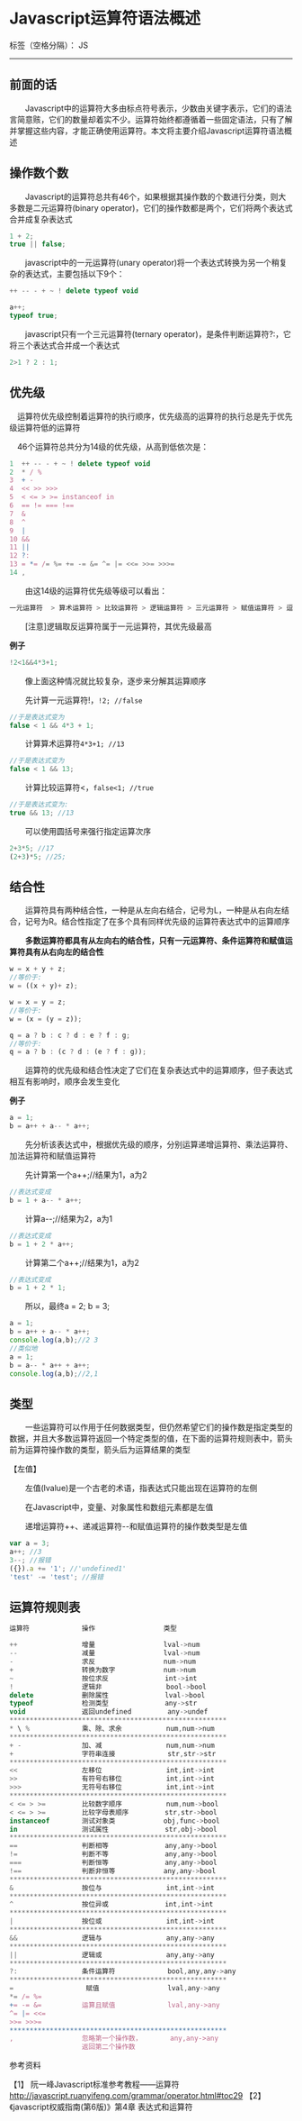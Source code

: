 ﻿# Javascript运算符语法概述 

标签（空格分隔）： JS

---
## 前面的话

　　Javascript中的运算符大多由标点符号表示，少数由关键字表示，它们的语法言简意赅，它们的数量却着实不少。运算符始终都遵循着一些固定语法，只有了解并掌握这些内容，才能正确使用运算符。本文将主要介绍Javascript运算符语法概述

## 操作数个数

　　Javascript的运算符总共有46个，如果根据其操作数的个数进行分类，则大多数是二元运算符(binary operator)，它们的操作数都是两个，它们将两个表达式合并成复杂表达式

```javascript
1 + 2;
true || false;
```

　　javascript中的一元运算符(unary operator)将一个表达式转换为另一个稍复杂的表达式，主要包括以下9个：

```javascript
++ -- - + ~ ! delete typeof void
```

```javascript
a++;
typeof true;
```

　　javascript只有一个三元运算符(ternary operator)，是条件判断运算符?:，它将三个表达式合并成一个表达式

```javascript
2>1 ? 2 : 1;
```

## 优先级

　运算符优先级控制着运算符的执行顺序，优先级高的运算符的执行总是先于优先级运算符低的运算符

　46个运算符总共分为14级的优先级，从高到低依次是：

```javascript
1  ++ -- - + ~ ! delete typeof void
2  * / %
3  + -
4  << >> >>>
5  < <= > >= instanceof in
6  == != === !==
7  &
8  ^
9  |
10 &&
11 ||
12 ?:
13 = *= /= %= += -= &= ^= |= <<= >>= >>>=
14 ,
```

　　由这14级的运算符优先级等级可以看出：
　　
```javascript
一元运算符  > 算术运算符 > 比较运算符 > 逻辑运算符 > 三元运算符 > 赋值运算符 > 逗号运算符
```

　　[注意]逻辑取反运算符属于一元运算符，其优先级最高

**例子**

```javascript
!2<1&&4*3+1;
```

　　像上面这种情况就比较复杂，逐步来分解其运算顺序

　　先计算一元运算符!，`!2; //false`

```javascript
//于是表达式变为
false < 1 && 4*3 + 1;
```

　　计算算术运算符`4*3+1; //13`

```javascript
//于是表达式变为
false < 1 && 13;
```

　　计算比较运算符<，`false<1; //true`

```javascript
//于是表达式变为:
true && 13; //13
```

　　可以使用圆括号来强行指定运算次序

```javascript
2+3*5; //17
(2+3)*5; //25;
```

## 结合性
　　运算符具有两种结合性，一种是从左向右结合，记号为L，一种是从右向左结合，记号为R。结合性指定了在多个具有同样优先级的运算符表达式中的运算顺序

　　**多数运算符都具有从左向右的结合性，只有一元运算符、条件运算符和赋值运算符具有从右向左的结合性**

```javascript
w = x + y + z;
//等价于:
w = ((x + y)+ z);
```

```javascript
w = x = y = z;
//等价于:
w = (x = (y = z));
```

```javascript
q = a ? b : c ? d : e ? f : g;
//等价于:
q = a ? b : (c ? d : (e ? f : g));
```

　　运算符的优先级和结合性决定了它们在复杂表达式中的运算顺序，但子表达式相互有影响时，顺序会发生变化

**例子**

```javascript
a = 1;
b = a++ + a-- * a++;
```

　　先分析该表达式中，根据优先级的顺序，分别运算递增运算符、乘法运算符、加法运算符和赋值运算符

　　先计算第一个a++;//结果为1，a为2

```javascript
//表达式变成
b = 1 + a-- * a++;
```

　　计算a--;//结果为2，a为1

```javascript
//表达式变成
b = 1 + 2 * a++;
```

　　计算第二个a++;//结果为1，a为2

```javascript
//表达式变成
b = 1 + 2 * 1;
```

　　所以，最终a = 2; b = 3;

```javascript
a = 1;
b = a++ + a-- * a++;
console.log(a,b);//2 3
//类似地
a = 1;
b = a-- * a++ + a++;
console.log(a,b);//2,1
```

## 类型
　　一些运算符可以作用于任何数据类型，但仍然希望它们的操作数是指定类型的数据，并且大多数运算符返回一个特定类型的值，在下面的运算符规则表中，箭头前为运算符操作数的类型，箭头后为运算结果的类型

【左值】

　　左值(lvalue)是一个古老的术语，指表达式只能出现在运算符的左侧

　　在Javascript中，变量、对象属性和数组元素都是左值

　　递增运算符++、递减运算符--和赋值运算符的操作数类型是左值
　　
```javascript
var a = 3;
a++; //3
3--; //报错
({}).a += '1'; //'undefined1'
'test' -= 'test'; //报错
```

## 运算符规则表

```javascript
运算符             操作                 类型

++                增量                 lval->num
--                减量                 lval->num
-                 求反                 num->num
+                 转换为数字            num->num
~                 按位求反              int->int
!                 逻辑非                bool->bool
delete            删除属性              lval->bool
typeof            检测类型              any->str
void              返回undefined         any->undef
******************************************************
* \ %             乘、除、求余           num,num->num
******************************************************
+ -               加、减                num,num->num
+                 字符串连接             str,str->str
******************************************************
<<                左移位                int,int->int
>>                有符号右移位           int,int->int
>>>               无符号右移位           int,int->int
******************************************************
< <= > >=         比较数字顺序           num,num->bool
< <= > >=         比较字母表顺序         str,str->bool
instanceof        测试对象类            obj,func->bool
in                测试属性              str,obj->bool
******************************************************
==                判断相等              any,any->bool
!=                判断不等              any,any->bool
===               判断恒等              any,any->bool
!==               判断非恒等            any,any->bool
******************************************************
&                 按位与                int,int->int
******************************************************
^                 按位异或              int,int->int
******************************************************
|                 按位或                int,int->int
******************************************************
&&                逻辑与                any,any->any
******************************************************
||                逻辑或                any,any->any
******************************************************
?:                条件运算符             bool,any,any->any
******************************************************
=                  赋值                 lval,any->any
*= /= %=
+= -= &=          运算且赋值             lval,any->any
^= |= <<=
>>= >>>=
******************************************************
,                 忽略第一个操作数，       any,any->any
                  返回第二个操作数
```
 

参考资料

【1】 阮一峰Javascript标准参考教程——运算符 http://javascript.ruanyifeng.com/grammar/operator.html#toc29
【2】《javascript权威指南(第6版)》第4章 表达式和运算符




